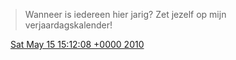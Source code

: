 > Wanneer is iedereen hier jarig? Zet jezelf op mijn verjaardagskalender\!

<img src="../../media/tweet.ico" width="12" /> [Sat May 15 15:12:08 +0000 2010](https://twitter.com/DromerDenker/status/14042205850)